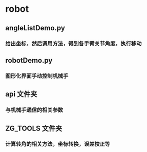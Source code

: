 # robot

## angleListDemo.py
### 给出坐标，然后调用方法，得到各手臂关节角度，执行移动

##  robotDemo.py
### 图形化界面手动控制机械手

##  api 文件夹
### 与机械手通信的相关参数

##  ZG_TOOLS 文件夹
### 计算转角的相关方法，坐标转换，误差校正等
